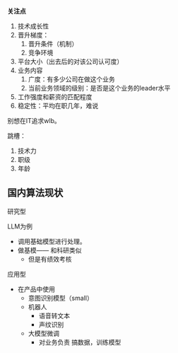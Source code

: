 **关注点**
1. 技术成长性
2. 晋升梯度：
	1. 晋升条件（机制）
	2. 竞争环境
3. 平台大小（出去后的对该公司认可度）
4. 业务内容
	1. 广度：有多少公司在做这个业务
	2. 当前业务领域的级别：是否是这个业务的leader水平
5.  工作强度和薪资的匹配程度
6. 稳定性：平均在职几年，难说

别想在IT追求wlb。

跳槽：
1. 技术力
2. 职级
3. 年龄

## 国内算法现状

研究型

LLM为例
- 调用基础模型进行处理。
- 做基模—— 和科研类似
	- 但是有绩效考核

应用型
- 在产品中使用
	- 意图识别模型（small）
	- 机器人
		- 语音转文本
		- 声纹识别
	- 大模型微调
		- 对业务负责
搞数据，训练模型


